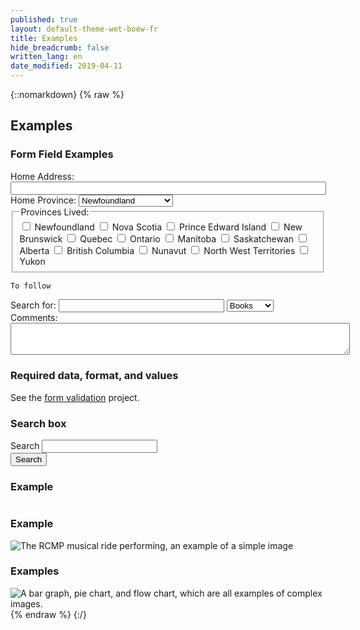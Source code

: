 ```yaml
---
published: true
layout: default-theme-wet-boew-fr
title: Examples
hide_breadcrumb: false
written_lang: en
date_modified: 2019-04-11
---
```

{::nomarkdown}
{% raw %}
<div class="wb-prettify all-pre">
	<div class="row">
		<div class="mrgn-lft-md mrgn-rght-md">
			<h2 class="page-header">Examples</h2>
			<h3>Form Field Examples</h3>
			<label for="homeaddress">Home Address:</label>
			<input type="text" name="homeaddress" id="homeaddress" size="60">
			<div class="mrgn-tp-lg">
				<label for="homeprovince">Home Province:</label>
				<select id="homeprovince" name="homeprovince" size="1">
					<option value="nl">Newfoundland</option>
					<option value="ns">Nova Scotia</option>
					<option value="pe">Prince Edward Island</option>
					<option value="nb">New Brunswick</option>
					<option value="qc">Quebec</option>
					<option value="on">Ontario</option>
					<option value="mb">Manitoba</option>
					<option value="sk">Saskatchewan</option>
					<option value="ab">Alberta</option>
					<option value="bc">British Columbia</option>
					<option value="nu">Nunavut</option>
					<option value="nt">North West Territories</option>
					<option value="yk">Yukon</option>
				</select>
			</div>
			<div class="mrgn-tp-lg">
				<fieldset>
					<legend>Provinces Lived:</legend>
					<label for="pl_n1">
						<input type="checkbox" name="livedprovince" id="pl_n1" value="pl_nl">
						Newfoundland</label>
					<label for="pl_ns">
						<input type="checkbox" name="livedprovince" id="pl_ns" value="pl_ns">
						Nova Scotia</label>
					<label for="pl_pe">
						<input type="checkbox" name="livedprovince" id="pl_pe" value="pl_pe">
						Prince Edward Island</label>
					<label for="pl_nb">
						<input type="checkbox" name="livedprovince" id="pl_nb" value="pl_nb">
						New Brunswick</label>
					<label for="pl_qc">
						<input type="checkbox" name="livedprovince" id="pl_qc" value="pl_qc">
						Quebec</label>
					<label for="pl_on">
						<input type="checkbox" name="livedprovince" id="pl_on" value="pl_on">
						Ontario</label>
					<label for="pl_mb">
						<input type="checkbox" name="livedprovince" id="pl_mb" value="pl_mb">
						Manitoba</label>
					<label for="pl_sk">
						<input type="checkbox" name="livedprovince" id="pl_sk" value="pl_sk">
						Saskatchewan</label>
					<label for="pl_ab">
						<input type="checkbox" name="livedprovince" id="pl_ab" value="pl_ab">
						Alberta</label>
					<label for="pl_bc">
						<input type="checkbox" name="livedprovince" id="pl_bc" value="pl_bc">
						British Columbia</label>
					<label for="pl_nu">
						<input type="checkbox" name="livedprovince" id="pl_nu" value="pl_nu">
						Nunavut</label>
					<label for="pl_nt">
						<input type="checkbox" name="livedprovince" id="pl_nt" value="pl_nt">
						North West Territories</label>
					<label for="pl_yk">
						<input type="checkbox" name="livedprovince" id="pl_yk" value="pl_yk">
						Yukon</label>
				</fieldset>
				<pre><code>To follow</code></pre>
			</div>
			<div class="mrgn-tp-lg">
				<label for="searchTerm">Search for:</label>
				<input id="searchTerm" type="text" size="30" value="" name="searchTerm">
				<select title="Search in" id="scope">
					<option value="books">Books</option>
					<option value="music">Music</option>
					<option value="software">Software</option>
				</select>
			</div>
			<div class="mrgn-tp-lg">
				<label for="comments">Comments:</label>
				<textarea name="comments" cols="65" rows="3" id="comments"></textarea>
			</div>
			<h3>Required data, format, and values</h3>
			<p>See the <a href="https://wet-boew.github.io/v4.0-ci/demos/formvalid/formvalid-en.html">form validation</a> project.</p>
			<h3>Search box</h3>
			<form class="form-inline" role="form">
				<div class="form-group">
					<label for="search" class="wb-invisible">Search</label>
					<input type="text" id="search" class="form-control">
				</div>
				<input type="submit" value="Search" class="btn btn-primary">
			</form>
			<div class="alert alert-info">
				<h3 class="mrgn-tp-0">Example</h3>
				<img src="https://wet-boew.github.io/wet-boew/demos/opt-cont/images/img-decor.gif" alt="">
			</div>
		</div>
		<div class="alert alert-info">
			<h3 class="mrgn-tp-0">Example</h3>
			<img src="https://wet-boew.github.io/wet-boew/demos/opt-cont/images/img-spl.jpg" alt="The RCMP musical ride performing, an example of a simple image">
		</div>
	</div>
	<div class="alert alert-info">
		<h3 class="mrgn-tp-0">Examples</h3>
		<img src="https://wet-boew.github.io/wet-boew/demos/opt-cont/images/img-cplx.jpg" alt="A bar graph, pie chart, and flow chart, which are all examples of complex images.">
	</div>
</div>
{% endraw %}
{:/}
